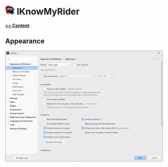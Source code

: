 ﻿# ![](../../doc/img/rider_logo_30x30.png) IKnowMyRider

**[<= Content](/README.md)**

## Appearance

![](img/main.png)